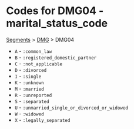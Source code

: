 # Codes for DMG04 - marital_status_code
[Segments](../segments.md) > [DMG](../segments/DMG.md) > DMG04
* `A` - `:common_law`
* `B` - `:registered_domestic_partner`
* `C` - `:not_applicable`
* `D` - `:divorced`
* `I` - `:single`
* `K` - `:unknown`
* `M` - `:married`
* `R` - `:unreported`
* `S` - `:separated`
* `U` - `:unmarried_single_or_divorced_or_widowed`
* `W` - `:widowed`
* `X` - `:legally_separated`
